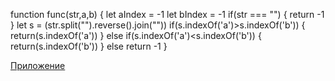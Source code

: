 function func(str,a,b)
{
let aIndex = -1 
let bIndex = -1
if(str === "")
{
return -1
}
let s = (str.split("").reverse().join("")) 
if(s.indexOf('a')>s.indexOf('b'))
{
return(s.indexOf('a'))
}
else if(s.indexOf('a')<s.indexOf('b'))
{
return(s.indexOf('b'))
}
else return -1
}

[Приложение](https://brave-developers-test.vercel.app/)
